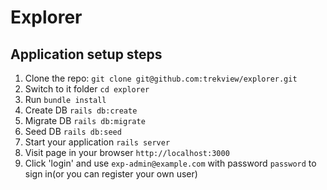 # Explorer

## Application setup steps

1. Clone the repo: `git clone git@github.com:trekview/explorer.git`
2. Switch to it folder `cd explorer`
3. Run `bundle install`
4. Create DB `rails db:create`
5. Migrate DB `rails db:migrate`
6. Seed DB `rails db:seed`
7. Start your application `rails server`
8. Visit page in your browser `http://localhost:3000`
9. Click 'login' and use `exp-admin@example.com` with password `password` to sign in(or you can register your own user)

